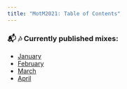```yaml
---
title: "MotM2021: Table of Contents"
---
```


### :mailbox_with_mail: :notes: Currently published mixes:
- [January](01-ca0fa1d1-8b0d-41a2-a549-fd99894e7a51/01-january)
- [February](02-f346dd89-c517-4735-b567-7f77f90c8b7a/02-february)
- [March](03-27d50a32-fba6-4cf8-aa72-a11cfc0f1b27/03-march)
- [April](04-2fa9e6c7-cba5-47fb-8645-759c0263d11d/04-april)

<!-- ---
# Feel free to add content and custom Front Matter to this file.
# To modify the layout, see https://jekyllrb.com/docs/themes/#overriding-theme-defaults

layout: home
--- -->
